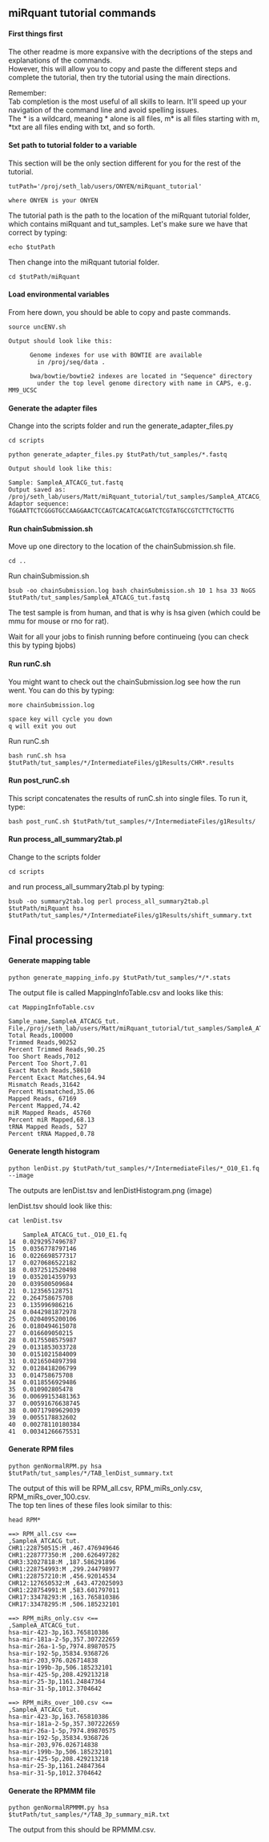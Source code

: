 ## miRquant tutorial commands

#### First things first
The other readme is more expansive with the decriptions of the steps and explanations of the commands.  
However, this will allow you to copy and paste the different steps and complete the tutorial, then try the tutorial using the main directions.

Remember:  
Tab completion is the most useful of all skills to learn.  It'll speed up your navigation of the command line and avoid spelling issues.  
The * is a wildcard, meaning * alone is all files, m* is all files starting with m, *txt are all files ending with txt, and so forth.

#### Set path to tutorial folder to a variable
This section will be the only section different for you for the rest of the tutorial.
```
tutPath='/proj/seth_lab/users/ONYEN/miRquant_tutorial'

where ONYEN is your ONYEN
```

The tutorial path is the path to the location of the miRquant tutorial folder, which contains miRquant and tut_samples.
Let's make sure we have that correct by typing:
```
echo $tutPath
```
Then change into the miRquant tutorial folder.
```
cd $tutPath/miRquant
```

#### Load environmental variables
From here down, you should be able to copy and paste commands.
```
source uncENV.sh

Output should look like this:

	  Genome indexes for use with BOWTIE are available
	    in /proj/seq/data .

	  bwa/bowtie/bowtie2 indexes are located in "Sequence" directory
	    under the top level genome directory with name in CAPS, e.g. MM9_UCSC
```

#### Generate the adapter files
Change into the scripts folder and run the generate_adapter_files.py
```
cd scripts

python generate_adapter_files.py $tutPath/tut_samples/*.fastq

Output should look like this:

Sample: SampleA_ATCACG_tut.fastq
Output saved as: /proj/seth_lab/users/Matt/miRquant_tutorial/tut_samples/SampleA_ATCACG_tut.adaptor
Adaptor sequence: TGGAATTCTCGGGTGCCAAGGAACTCCAGTCACATCACGATCTCGTATGCCGTCTTCTGCTTG
```

#### Run chainSubmission.sh
Move up one directory to the location of the chainSubmission.sh file.
```
cd ..
```
Run chainSubmission.sh
```
bsub -oo chainSubmission.log bash chainSubmission.sh 10 1 hsa 33 NoGS $tutPath/tut_samples/SampleA_ATCACG_tut.fastq
```
The test sample is from human, and that is why is hsa given (which could be mmu for mouse or rno for rat).

Wait for all your jobs to finish running before continueing (you can check this by typing bjobs)

#### Run runC.sh

You might want to check out the chainSubmission.log see how the run went.  You can do this by typing:
```
more chainSubmission.log

space key will cycle you down
q will exit you out
```

Run runC.sh
```
bash runC.sh hsa $tutPath/tut_samples/*/IntermediateFiles/g1Results/CHR*.results
```

#### Run post_runC.sh
This script concatenates the results of runC.sh into single files.  To run it, type:
```
bash post_runC.sh $tutPath/tut_samples/*/IntermediateFiles/g1Results/
```

#### Run process_all_summary2tab.pl
Change to the scripts folder
```
cd scripts
```
and run process_all_summary2tab.pl by typing:
```
bsub -oo summary2tab.log perl process_all_summary2tab.pl $tutPath/miRquant hsa $tutPath/tut_samples/*/IntermediateFiles/g1Results/shift_summary.txt
```

## Final processing
#### Generate mapping table
```
python generate_mapping_info.py $tutPath/tut_samples/*/*.stats
```
The output file is called MappingInfoTable.csv and looks like this:
```
cat MappingInfoTable.csv

Sample_name,SampleA_ATCACG_tut.
File,/proj/seth_lab/users/Matt/miRquant_tutorial/tut_samples/SampleA_ATCACG_tut./SampleA_ATCACG_tut.stats
Total Reads,100000
Trimmed Reads,90252
Percent Trimmed Reads,90.25
Too Short Reads,7012
Percent Too Short,7.01
Exact Match Reads,58610
Percent Exact Matches,64.94
Mismatch Reads,31642
Percent Mismatched,35.06
Mapped Reads, 67169
Percent Mapped,74.42
miR Mapped Reads, 45760
Percent miR Mapped,68.13
tRNA Mapped Reads, 527
Percent tRNA Mapped,0.78
```

#### Generate length histogram
```
python lenDist.py $tutPath/tut_samples/*/IntermediateFiles/*_O10_E1.fq --image
```
The outputs are lenDist.tsv and lenDistHistogram.png (image)

lenDist.tsv should look like this:
```
cat lenDist.tsv

	SampleA_ATCACG_tut._O10_E1.fq
14	0.0292957496787
15	0.0356778797146
16	0.0226698577317
17	0.0270686522182
18	0.0372512520498
19	0.0352014359793
20	0.039500509684
21	0.123565128751
22	0.264758675708
23	0.135996986216
24	0.0442981872978
25	0.0204095200106
26	0.0180494615078
27	0.016609050215
28	0.0175508575987
29	0.0131853033728
30	0.0151021584009
31	0.0216504897398
32	0.0128418206799
33	0.014758675708
34	0.0118556929486
35	0.010902805478
36	0.00699153481363
37	0.00591676638745
38	0.00717989629039
39	0.0055178832602
40	0.00278110180384
41	0.00341266675531
```

#### Generate RPM files
```
python genNormalRPM.py hsa $tutPath/tut_samples/*/TAB_lenDist_summary.txt
```

The output of this will be RPM_all.csv, RPM_miRs_only.csv, RPM_miRs_over_100.csv.  
The top ten lines of these files look similar to this:
```
head RPM*

==> RPM_all.csv <==
,SampleA_ATCACG_tut.
CHR1:228750515:M ,467.476949646
CHR1:228777350:M ,200.626497282
CHR3:32027818:M ,187.586291896
CHR1:228754993:M ,299.244798977
CHR1:228757210:M ,456.92014534
CHR12:127650532:M ,643.472025093
CHR1:228754991:M ,583.601797011
CHR17:33478293:M ,163.765810386
CHR17:33478295:M ,506.185232101

==> RPM_miRs_only.csv <==
,SampleA_ATCACG_tut.
hsa-mir-423-3p,163.765810386
hsa-mir-181a-2-5p,357.307222659
hsa-mir-26a-1-5p,7974.89870575
hsa-mir-192-5p,35834.9368726
hsa-mir-203,976.026714838
hsa-mir-199b-3p,506.185232101
hsa-mir-425-5p,208.429213218
hsa-mir-25-3p,1161.24847364
hsa-mir-31-5p,1012.3704642

==> RPM_miRs_over_100.csv <==
,SampleA_ATCACG_tut.
hsa-mir-423-3p,163.765810386
hsa-mir-181a-2-5p,357.307222659
hsa-mir-26a-1-5p,7974.89870575
hsa-mir-192-5p,35834.9368726
hsa-mir-203,976.026714838
hsa-mir-199b-3p,506.185232101
hsa-mir-425-5p,208.429213218
hsa-mir-25-3p,1161.24847364
hsa-mir-31-5p,1012.3704642
```

#### Generate the RPMMM file
```
python genNormalRPMMM.py hsa $tutPath/tut_samples/*/TAB_3p_summary_miR.txt
```

The output from this should be RPMMM.csv.
